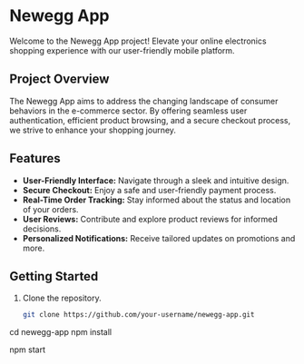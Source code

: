 # Newegg App

Welcome to the Newegg App project! Elevate your online electronics shopping experience with our user-friendly mobile platform.

## Project Overview

The Newegg App aims to address the changing landscape of consumer behaviors in the e-commerce sector. By offering seamless user authentication, efficient product browsing, and a secure checkout process, we strive to enhance your shopping journey.

## Features

- **User-Friendly Interface:** Navigate through a sleek and intuitive design.
- **Secure Checkout:** Enjoy a safe and user-friendly payment process.
- **Real-Time Order Tracking:** Stay informed about the status and location of your orders.
- **User Reviews:** Contribute and explore product reviews for informed decisions.
- **Personalized Notifications:** Receive tailored updates on promotions and more.

## Getting Started

1. Clone the repository.
   ```bash
   git clone https://github.com/your-username/newegg-app.git

   
cd newegg-app
npm install

npm start
